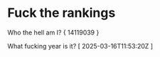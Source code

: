 # Fuck the rankings

Who the hell am I?
{ 14119039 }

What fucking year is it?
[ 2025-03-16T11:53:20Z ]
